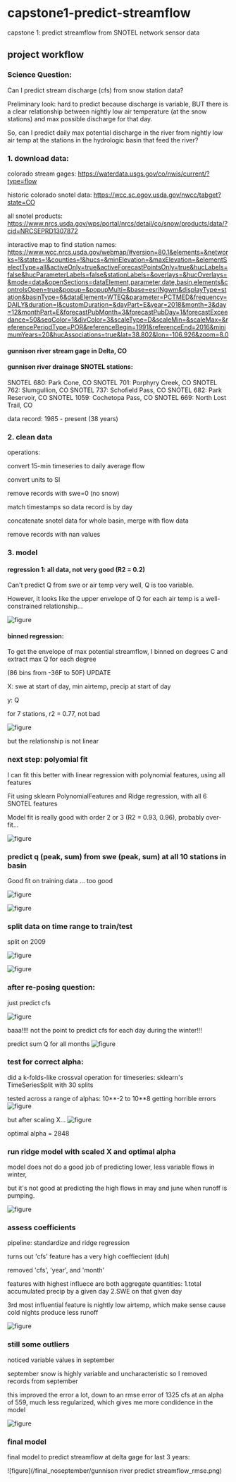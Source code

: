 # capstone1-predict-streamflow
capstone 1: predict streamflow from SNOTEL network sensor data

## project workflow

### Science Question:

Can I predict stream discharge (cfs) from snow station data?

Preliminary look: hard to predict because discharge is variable, BUT there is a clear relationship between nightly low air temperature (at the snow stations) and max possible discharge for that day.

So, can I predict daily max potential discharge in the river from nightly low air temp at the stations in the hydrologic basin that feed the river?

### 1. download data:
colorado stream gages: https://waterdata.usgs.gov/co/nwis/current/?type=flow

historic colorado snotel data: https://wcc.sc.egov.usda.gov/nwcc/tabget?state=CO

all snotel products: https://www.nrcs.usda.gov/wps/portal/nrcs/detail/co/snow/products/data/?cid=NRCSEPRD1307872

interactive map to find station names:
https://www.wcc.nrcs.usda.gov/webmap/#version=80.1&elements=&networks=!&states=!&counties=!&hucs=&minElevation=&maxElevation=&elementSelectType=all&activeOnly=true&activeForecastPointsOnly=true&hucLabels=false&hucParameterLabels=false&stationLabels=&overlays=&hucOverlays=&mode=data&openSections=dataElement,parameter,date,basin,elements&controlsOpen=true&popup=&popupMulti=&base=esriNgwm&displayType=station&basinType=6&dataElement=WTEQ&parameter=PCTMED&frequency=DAILY&duration=I&customDuration=&dayPart=E&year=2018&month=3&day=12&monthPart=E&forecastPubMonth=3&forecastPubDay=1&forecastExceedance=50&seqColor=1&divColor=3&scaleType=D&scaleMin=&scaleMax=&referencePeriodType=POR&referenceBegin=1991&referenceEnd=2016&minimumYears=20&hucAssociations=true&lat=38.802&lon=-106.926&zoom=8.0


#### gunnison river stream gage in Delta, CO
#### gunnison river drainage SNOTEL stations:
SNOTEL 680: Park Cone, CO
SNOTEL 701: Porphyry Creek, CO
SNOTEL 762: Slumgullion, CO
SNOTEL 737: Schofield Pass, CO
SNOTEL 682: Park Reservoir, CO
SNOTEL 1059: Cochetopa Pass, CO
SNOTEL 669: North Lost Trail, CO

data record: 1985 - present (38 years)

### 2. clean data
operations:

convert 15-min timeseries to daily average flow

convert units to SI

remove records with swe=0 (no snow)

match timestamps so data record is by day

concatenate snotel data for whole basin, merge with flow data

remove records with nan values

### 3. model
#### regression 1: all data, not very good (R2 = 0.2)
Can't predict Q from swe or air temp very well, Q is too variable.

However, it looks like the upper envelope of Q for each air temp is a well-constrained relationship...

![figure](/figures/gunnison_river_7stations_nobins.png)

#### binned regression:

To get the envelope of max potential streamflow, I binned on degrees C and extract max Q for each degree

(86 bins from -36F to 50F) UPDATE

X: swe at start of day, min airtemp, precip at start of day

y: Q

for 7 stations, r2 = 0.77, not bad

![figure](/figures/gunnison_river_7stations_precip.png)

but the relationship is not linear

### next step: polyomial fit

I can fit this better with linear regression with polynomial features, using all features

Fit using sklearn PolynomialFeatures and Ridge regression, with all 6 SNOTEL features

Model fit is really good with order 2 or 3 (R2 = 0.93, 0.96), probably over-fit...

![figure](/figures/poly_models_all_snotel/gunnison_river_7stations_skpoly2.png)

### predict q (peak, sum) from swe (peak, sum) at all 10 stations in basin

Good fit on training data ... too good

![figure](/figures/predict_sumq/gunnison_river_predict_peak_q_impute0.png)

![figure](/figures/predict_sumq/gunnison_river_predict_sum_q_impute0.png)

### split data on time range to train/test
split on 2009

![figure](/figures/predict_q_traintest/gunnison_river_predict_peak_q_train+test_10st_alpha5000.png)

![figure](/figures/predict_q_traintest/gunnison_river_predict_sum_q_train+test_10st_alpha5000.png)

### after re-posing question:
just predict cfs

![figure](/figures/predict_q/gunnison_river_predict_q_alpha50.png)

baaa!!!! not the point to predict cfs for each day during the winter!!!

predict sum Q for all months
![figure](/figures/predict_q/gunnison_river_predict_sum_q_all_months.png)

### test for correct alpha:
did a k-folds-like crossval operation for timeseries: sklearn's TimeSeriesSplit
with 30 splits

tested across a range of alphas: 10**-2 to 10**8
getting horrible errors
![figure](/figures/alpha_tests/alpha_test_10000_records.png)

but after scaling X...
![figure](/figures/alpha_tests/alpha_test_scaled.png)

optimal alpha = 2848

### run ridge model with scaled X and optimal alpha

model does not do a good job of predicting lower, less variable flows in winter,

but it's not good at predicting the high flows in may and june when runoff is pumping.

![figure](/figures/predict_q/gunnison_river_predict_q_alpha2848.png)

### assess coefficients
pipeline: standardize and ridge regression

turns out 'cfs' feature has a very high coeffiecient (duh)

removed 'cfs', 'year', and 'month'

features with highest influece are both aggregate quantities:
1.total accumulated precip by a given day
2.SWE on that given day

3rd most influential feature is nightly low airtemp, which make sense cause cold nights produce less runoff

![figure](/figures/coefs/coeffs_q_alpha2848.png)

### still some outliers

noticed variable values in september

september snow is highly variable and uncharacteristic so I removed records from september

this improved the error a lot, down to an rmse error of 1325 cfs at an alpha of 559, much less regularized, which gives me more condidence in the model

![figure](/final_noseptember/alpha_test_no_september.png)

### final model 

final model to predict streamflow at delta gage for last 3 years:

![figure](/final_noseptember/gunnison river predict streamflow_rmse.png)
